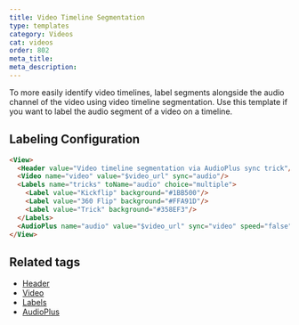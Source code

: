 ```yaml
---
title: Video Timeline Segmentation
type: templates
category: Videos
cat: videos
order: 802
meta_title: 
meta_description: 
---
```


To more easily identify video timelines, label segments alongside the audio channel of the video using video timeline segmentation. Use this template if you want to label the audio segment of a video on a timeline. 


## Labeling Configuration

```html
<View>
  <Header value="Video timeline segmentation via AudioPlus sync trick"/>
  <Video name="video" value="$video_url" sync="audio"/>
  <Labels name="tricks" toName="audio" choice="multiple">
    <Label value="Kickflip" background="#1BB500"/>
    <Label value="360 Flip" background="#FFA91D"/>
    <Label value="Trick" background="#358EF3"/>
  </Labels>
  <AudioPlus name="audio" value="$video_url" sync="video" speed="false"/>
</View>
```

## Related tags

- [Header](/tags/header.html)
- [Video](/tags/video.html)
- [Labels](/tags/labels.html)
- [AudioPlus](/tags/audioplus.html)
